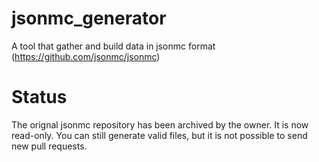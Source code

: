 # jsonmc_generator
A tool that gather and build data in jsonmc format (https://github.com/jsonmc/jsonmc)
# Status
The orignal jsonmc repository has been archived by the owner. It is now read-only. You can still generate valid files, but it is not possible to send new pull requests.
